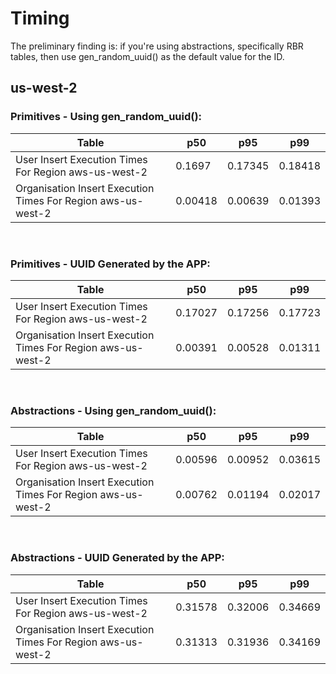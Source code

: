 # Timing

The preliminary finding is: if you're using abstractions, specifically RBR tables, then use gen_random_uuid() as the default value for the ID.

## us-west-2
### Primitives - Using gen_random_uuid():
|Table|p50|p95|p99|
|-----|-----|-----|-----|
|User Insert Execution Times For Region aws-us-west-2    |0.1697     | 0.17345    |0.18418|
|Organisation Insert Execution Times For Region aws-us-west-2    |0.00418    | 0.00639    |0.01393|

<br/>

### Primitives - UUID Generated by the APP:
|Table|p50|p95|p99|
|-----|-----|-----|-----|
|User Insert Execution Times For Region aws-us-west-2    |0.17027    |0.17256    |0.17723|
|Organisation Insert Execution Times For Region aws-us-west-2    |0.00391    |0.00528    |0.01311|


<br/>

### Abstractions - Using gen_random_uuid():
|Table|p50|p95|p99|
|-----|-----|-----|-----|
|User Insert Execution Times For Region aws-us-west-2    |0.00596    |0.00952    |0.03615|
|Organisation Insert Execution Times For Region aws-us-west-2    |0.00762    |0.01194    |0.02017|

<br/>

### Abstractions - UUID Generated by the APP:
|Table|p50|p95|p99|
|-----|-----|-----|-----|
|User Insert Execution Times For Region aws-us-west-2    |0.31578    |0.32006    |0.34669
|Organisation Insert Execution Times For Region aws-us-west-2    |0.31313    |0.31936    |0.34169


